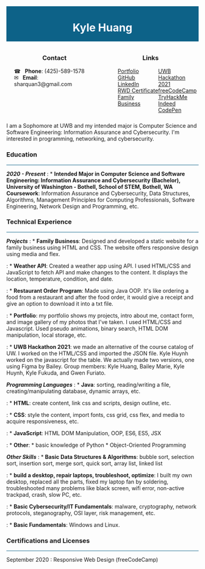 <div width="100%" height="100%" style="background: #0d6288; display: flex; justify-content: center; align-items: center;">
    <h1 width="100%" height="100%" style="text-align: center; color: ghostwhite;">
        Kyle Huang
    </h1>
</div>

<div width="100%" height="100%" style="display: flex; justify-content: space-evenly; align-center: center;">
    <div style="width: 100%; height: 100%; padding: 10px 20px;">
        <h3 style="text-align: center;">Contact</h3>
        <div style="display: flex; flex-direction: column; width: 100%; height: 100%;">
            <span>&#9742; &ensp;<b>Phone</b>: (425)-589-1578</span>
            <span>&#9993;&ensp; <b>Email</b>: sharquan3@gmail.com</span>
        </div>
    </div>
    <div style="width: 100%; height: 100%; display: flex; flex-direction: column; justify-content: center; padding: 10px 20px;">
        <h3 style="text-align: center;">Links</h3>
        <div style="display: flex; flex-direction: row; width: 100%;
        height: 100%; padding: 0 20px; justify-content: space-around;">
            <div style="width: 100%; height: 100%;">
                <a href="https://sharquan3.github.io/Portfolio/">Portfolio</a><br>
                <a href="https://github.com/sharquan3">GitHub</a><br>
                <a href="https://www.linkedin.com/in/kyle-huang-9492811ba/">LinkedIn</a><br>
                <a href="https://www.freecodecamp.org/certification/sharquan3/responsive-web-design">RWD Certificate</a><br>
                <a href="https://tiffanylashandspa.github.io/Tiffany/">Family Business</a><br>
            </div>
            <div style="width: 100%; height: 100%;">
                <a href="https://devpost.com/software/university-of-washington-course-evaluation-catalog">UWB Hackathon 2021</a><br>
                <a href="https://freecodecamp.org/sharquan3">freeCodeCamp</a><br>
                <a href="https://tryhackme.com/p/sharquan3">TryHackMe</a><br>
                <a href="https://my.indeed.com/p/kyleh-r7behmb">Indeed</a><br>
                <a href="https://codepen.io/your-work">CodePen</a><br>
            </div>
        </div>
    </div>

</div>

I am a Sophomore at UWB and my intended major is Computer Science and Software Engineering: Information Assurance and Cybersecurity. I'm interested in programming, networking, and cybersecurity.

</div>

### Education

<hr style="background: #0d6288">

<b><i>2020 - Present</i></b>
: * <strong>Intended Major in Computer Science and Software Engineering: Information Assurance and Cybersecurity (Bachelor), University of Washington - Bothell, School of STEM, Bothell, WA</strong><b>
Coursework</b>: Information Assurance and Cybersecurity, Data Structures, Algorithms, Management Principles for Computing Professionals, Software Engineering, Network Design and Programming, etc.

### Technical Experience

<hr style="background: #0d6288">

<strong><i>Projects</i></strong>
: * <b>Family Business</b>: Designed and developed a static website for a family business using HTML and CSS. The website offers responsive design using media and flex.

: * <b>Weather API</b>: Created a weather app using API. I used HTML/CSS and JavaScript to fetch API and make changes to the content. It displays the location, temperature, condition, and date.

: * <b>Restaurant Order Program</b>: Made using Java OOP. It's like ordering a food from a restaurant and after the food order, it would give a receipt and give an option to download it into a txt file.

: * <b>Portfolio</b>: my portfolio shows my projects, intro about me, contact form, and image gallery of my photos that I've taken. I used HTML/CSS and Javascript. Used pseudo animations, binary search, HTML DOM manipulation, local storage, etc.

: * <b>UWB Hackathon 2021</b>: we made an alternative of the course catalog of UW. I worked on the HTML/CSS and imported the JSON file. Kyle Huynh worked on the javascript for the table. We actually made two versions, one using Figma by Bailey. Group members: Kyle Huang, Bailey Marie, Kyle Huynh, Kyle Fukuda, and Gwen Furiato.

<strong><i>Programming Languages</i></strong>
: * <b>Java</b>: sorting, reading/writing a file, creating/manipulating database, dynamic arrays, etc.

: * <b>HTML</b>: create content, link css and scripts, design outline, etc.

: * <b>CSS</b>: style the content, import fonts, css grid, css flex, and media to acquire responsiveness, etc.

: * <b>JavaScript</b>: HTML DOM Manipulation, OOP, ES6, ES5, JSX

: * <b>Other</b>:
    * basic knowledge of Python
    * Object-Oriented Programming

<strong><i>Other Skills</i></strong>
: * <b>Basic Data Structures & Algorithms</b>: bubble sort, selection sort, insertion sort, merge sort, quick sort, array list, linked list

: * <b>build a desktop, repair laptops, troubleshoot, optimize</b>: I built my own desktop, replaced all the parts, fixed my laptop fan by soldering, troubleshooted many problems like black screen, wifi error, non-active trackpad, crash, slow PC, etc.

: * <b>Basic Cybersecurity/IT Fundamentals</b>: malware, cryptography, network protocols, steganography, OSI layer, risk management, etc.

: * <b>Basic Fundamentals</b>: Windows and Linux.

### Certifications and Licenses

<hr style="background: #0d6288">

September 2020
: Responsive Web Design (freeCodeCamp)
